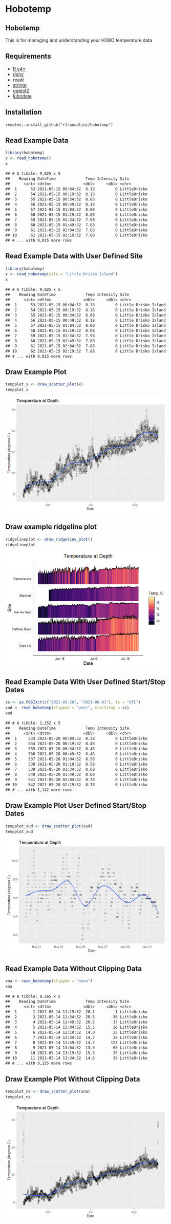 Hobotemp
================

## Hobotemp

This is for managing and understanding your HOBO temperature data

## Requirements

-   [R v4+](https://www.r-project.org/)
-   [dplyr](https://CRAN.R-project.org/package=dplyr)
-   [readr](https://CRAN.R-project.org/package=readr)
-   [stringr](https://CRAN.R-project.org/package=stringr)
-   [ggplot2](https://CRAN.R-project.org/package=ggplot2)
-   [lubridate](https://CRAN.R-project.org/package=lubridate)

## Installation

    remotes::install_github("rfrancolini/hobotemp")

## Read Example Data

``` r
library(hobotemp)
x <- read_hobotemp()
x
```

    ## # A tibble: 9,025 x 5
    ##    Reading DateTime             Temp Intensity Site        
    ##      <int> <dttm>              <dbl>     <dbl> <chr>       
    ##  1      53 2021-05-15 00:04:32  8.18         0 LittleDrisko
    ##  2      54 2021-05-15 00:19:32  8.18         0 LittleDrisko
    ##  3      55 2021-05-15 00:34:32  8.08         0 LittleDrisko
    ##  4      56 2021-05-15 00:49:32  8.18         0 LittleDrisko
    ##  5      57 2021-05-15 01:04:32  8.08         0 LittleDrisko
    ##  6      58 2021-05-15 01:19:32  8.08         0 LittleDrisko
    ##  7      59 2021-05-15 01:34:32  7.98         0 LittleDrisko
    ##  8      60 2021-05-15 01:49:32  7.88         0 LittleDrisko
    ##  9      61 2021-05-15 02:04:32  7.88         0 LittleDrisko
    ## 10      62 2021-05-15 02:19:32  7.88         0 LittleDrisko
    ## # ... with 9,015 more rows

## Read Example Data with User Defined Site

``` r
library(hobotemp)
x <- read_hobotemp(site = "Little Drisko Island")
x
```

    ## # A tibble: 9,025 x 5
    ##    Reading DateTime             Temp Intensity Site                
    ##      <int> <dttm>              <dbl>     <dbl> <chr>               
    ##  1      53 2021-05-15 00:04:32  8.18         0 Little Drisko Island
    ##  2      54 2021-05-15 00:19:32  8.18         0 Little Drisko Island
    ##  3      55 2021-05-15 00:34:32  8.08         0 Little Drisko Island
    ##  4      56 2021-05-15 00:49:32  8.18         0 Little Drisko Island
    ##  5      57 2021-05-15 01:04:32  8.08         0 Little Drisko Island
    ##  6      58 2021-05-15 01:19:32  8.08         0 Little Drisko Island
    ##  7      59 2021-05-15 01:34:32  7.98         0 Little Drisko Island
    ##  8      60 2021-05-15 01:49:32  7.88         0 Little Drisko Island
    ##  9      61 2021-05-15 02:04:32  7.88         0 Little Drisko Island
    ## 10      62 2021-05-15 02:19:32  7.88         0 Little Drisko Island
    ## # ... with 9,015 more rows

## Draw Example Plot

``` r
tempplot_x <- draw_scatter_plot(x)
tempplot_x
```

![](README_files/figure-gfm/tempplot-1.png)<!-- -->

## Draw example ridgeline plot

``` r
ridgelineplot <- draw_ridgeline_plot()
ridgelineplot
```

![](README_files/figure-gfm/ridgeline-1.png)<!-- -->

## Read Example Data With User Defined Start/Stop Dates

``` r
ss <- as.POSIXct(c("2021-05-20", "2021-06-01"), tz = "UTC")
xud <- read_hobotemp(clipped = "user", startstop = ss)
xud
```

    ## # A tibble: 1,152 x 5
    ##    Reading DateTime             Temp Intensity Site        
    ##      <int> <dttm>              <dbl>     <dbl> <chr>       
    ##  1     533 2021-05-20 00:04:32  8.38         0 LittleDrisko
    ##  2     534 2021-05-20 00:19:32  8.48         0 LittleDrisko
    ##  3     535 2021-05-20 00:34:32  8.48         0 LittleDrisko
    ##  4     536 2021-05-20 00:49:32  8.48         0 LittleDrisko
    ##  5     537 2021-05-20 01:04:32  8.58         0 LittleDrisko
    ##  6     538 2021-05-20 01:19:32  8.58         0 LittleDrisko
    ##  7     539 2021-05-20 01:34:32  8.68         0 LittleDrisko
    ##  8     540 2021-05-20 01:49:32  8.68         0 LittleDrisko
    ##  9     541 2021-05-20 02:04:32  8.78         0 LittleDrisko
    ## 10     542 2021-05-20 02:19:32  8.78         0 LittleDrisko
    ## # ... with 1,142 more rows

## Draw Example Plot User Defined Start/Stop Dates

``` r
tempplot_xud <- draw_scatter_plot(xud)
tempplot_xud
```

![](README_files/figure-gfm/tempplot_ud-1.png)<!-- -->

## Read Example Data Without Clipping Data

``` r
xna <- read_hobotemp(clipped = "none")
xna
```

    ## # A tibble: 9,165 x 5
    ##    Reading DateTime             Temp Intensity Site        
    ##      <int> <dttm>              <dbl>     <dbl> <chr>       
    ##  1       1 2021-05-14 11:19:32  20.1         1 LittleDrisko
    ##  2       3 2021-05-14 11:34:32  20.5        36 LittleDrisko
    ##  3       4 2021-05-14 11:49:32  20.5        37 LittleDrisko
    ##  4       5 2021-05-14 12:04:32  15.5        26 LittleDrisko
    ##  5       6 2021-05-14 12:19:32  14.0        25 LittleDrisko
    ##  6       7 2021-05-14 12:34:32  14.7        38 LittleDrisko
    ##  7       8 2021-05-14 12:49:32  14.7       123 LittleDrisko
    ##  8       9 2021-05-14 13:04:32  13.9        60 LittleDrisko
    ##  9      10 2021-05-14 13:19:32  15.3        35 LittleDrisko
    ## 10      11 2021-05-14 13:34:32  14.6        38 LittleDrisko
    ## # ... with 9,155 more rows

## Draw Example Plot Without Clipping Data

``` r
tempplot_na <- draw_scatter_plot(xna)
tempplot_na
```

![](README_files/figure-gfm/tempplot_na-1.png)<!-- -->
